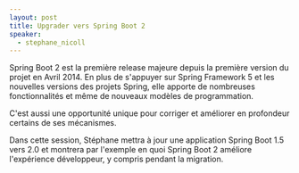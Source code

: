 ```yaml
---
layout: post
title: Upgrader vers Spring Boot 2
speaker:
  - stephane_nicoll
---
```

Spring Boot 2 est la première release majeure depuis la première version du projet en Avril 2014. En plus de s'appuyer sur Spring Framework 5 et les nouvelles versions des projets Spring, elle apporte de nombreuses fonctionnalités et même de nouveaux modèles de programmation.

C'est aussi une opportunité unique pour corriger et améliorer en profondeur certains de ses mécanismes.

Dans cette session, Stéphane mettra à jour une application Spring Boot 1.5 vers 2.0 et montrera par l'exemple en quoi Spring Boot 2 améliore l'expérience développeur, y compris pendant la migration.
